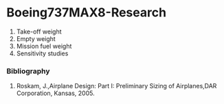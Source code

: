 # Boeing737MAX8-Research

1. Take-off weight
2. Empty weight
3. Mission fuel weight
4. Sensitivity studies

### Bibliography
1. Roskam, J.,Airplane Design: Part I: Preliminary Sizing of Airplanes,DAR Corporation, Kansas, 2005.
